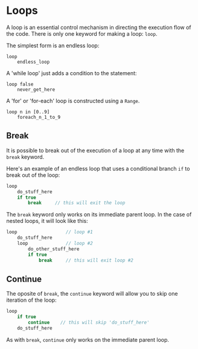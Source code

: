 # Loops

A loop is an essential control mechanism in directing the execution flow of the code. There is only one keyword for making a loop: `loop`.

The simplest form is an endless loop:
```
loop
    endless_loop
```

A 'while loop' just adds a condition to the statement:

```
loop false
    never_get_here
```

A 'for' or 'for-each' loop is constructed using a `Range`.

```
loop n in [0..9]
    foreach_n_1_to_9
```

## Break

It is possible to break out of the execution of a loop at any time with the `break` keyword.

Here's an example of an endless loop that uses a conditional branch `if` to break out of the loop:
```C#
loop
    do_stuff_here
    if true
        break     // this will exit the loop
```

The `break` keyword only works on its immediate parent loop. In the case of nested loops, it will look like this:

```C#
loop                  // loop #1
    do_stuff_here
    loop              // loop #2
        do_other_stuff_here
        if true
            break     // this will exit loop #2
```

## Continue

The oposite of `break`, the `continue` keyword will allow you to skip one iteration of the loop:

```C#
loop
    if true
        continue    // this will skip 'do_stuff_here'
    do_stuff_here
```

As with `break`, `continue` only works on the immediate parent loop.